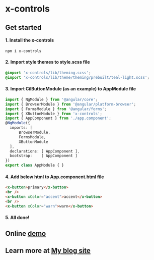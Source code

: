# x-controls

## Get started

#### 1. Install the x-controls
```shell
npm i x-controls
```

#### 2. Import style themes to style.scss file
```scss
@import 'x-controls/lib/theming.scss';
@import 'x-controls/lib/theme/theming/prebuilt/teal-light.scss';
```

#### 3. Import CilButtonModule (as an example) to AppModule file
```ts
import { NgModule } from '@angular/core';
import { BrowserModule } from '@angular/platform-browser';
import { FormsModule } from '@angular/forms';
import { XButtonModule } from 'x-controls';
import { AppComponent } from './app.component';
@NgModule({
  imports: [
      BrowserModule, 
      FormsModule,
      XButtonModule
  ],
  declarations: [ AppComponent ],
  bootstrap:    [ AppComponent ]
})
export class AppModule { }
```

#### 4. Add below html to App.component.html file
```html
<x-button>primary</x-button>
<br />
<x-button xColor="accent">accent</x-button>
<br />
<x-button xColor="warn">warn</x-button>
```

#### 5. All done!


## Online [demo](https://stackblitz.com/edit/x-button?embed=1&file=src/app/app.component.html)


## Learn more at [My blog site](https://blog.csdn.net/zxz414644665/category_8975492.html)

